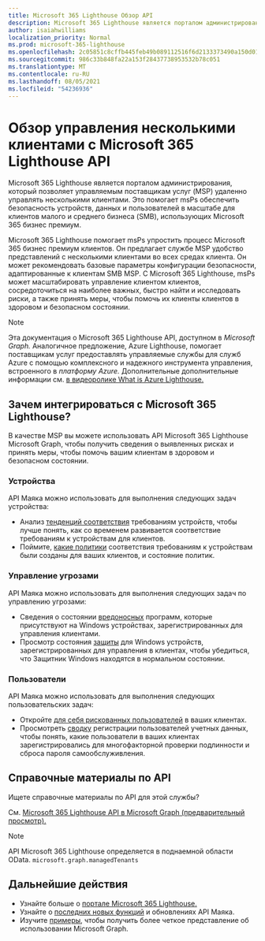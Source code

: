 ```yaml
---
title: Microsoft 365 Lighthouse Обзор API
description: Microsoft 365 Lighthouse является порталом администрирования, который помогает управляемым поставщикам услуг (MSP) обеспечивать безопасность устройств, данных и пользователей в масштабе для клиентов малого и среднего бизнеса(SMB), использующих Microsoft 365 бизнес премиум.
author: isaiahwilliams
localization_priority: Normal
ms.prod: microsoft-365-lighthouse
ms.openlocfilehash: 2c05851c8cffb445feb49b089112516f6d2133373490a150d0176d7a51d670b2
ms.sourcegitcommit: 986c33b848fa22a153f28437738953532b78c051
ms.translationtype: MT
ms.contentlocale: ru-RU
ms.lasthandoff: 08/05/2021
ms.locfileid: "54236936"
---
```

# <a name="overview-for-multi-tenant-management-using-the-microsoft-365-lighthouse-api"></a>Обзор управления несколькими клиентами с Microsoft 365 Lighthouse API

Microsoft 365 Lighthouse является порталом администрирования, который позволяет управляемым поставщикам услуг (MSP) удаленно управлять несколькими клиентами. Это помогает msPs обеспечить безопасность устройств, данных и пользователей в масштабе для клиентов малого и среднего бизнеса (SMB), использующих Microsoft 365 бизнес премиум.

Microsoft 365 Lighthouse помогает msPs упростить процесс Microsoft 365 бизнес премиум клиентов. Он предлагает службе MSP удобство представлений с несколькими клиентами во всех средах клиента. Он может рекомендовать базовые параметры конфигурации безопасности, адаптированные к клиентам SMB MSP. С Microsoft 365 Lighthouse, msPs может масштабировать управление клиентом клиентов, сосредоточиться на наиболее важных, быстро найти и исследовать риски, а также принять меры, чтобы помочь их клиенты клиентов в здоровом и безопасном состоянии.

> [!NOTE]  
> Эта документация о Microsoft 365 Lighthouse API, доступном в _Microsoft Graph._ Аналогичное предложение, Azure Lighthouse, помогает поставщикам услуг предоставлять управляемые службы для служб Azure с помощью комплексного и надежного инструмента управления, встроенного в _платформу Azure._ Дополнительные дополнительные информации см. [в видеоролике What is Azure Lighthouse.](/azure/lighthouse/overview)

## <a name="why-integrate-with-microsoft-365-lighthouse"></a>Зачем интегрироваться с Microsoft 365 Lighthouse?

В качестве MSP вы можете использовать API Microsoft 365 Lighthouse Microsoft Graph, чтобы получить сведения о выявленных рисках и принять меры, чтобы помочь вашим клиентам в здоровом и безопасном состоянии.

### <a name="devices"></a>Устройства

API Маяка можно использовать для выполнения следующих задач устройства:

- Анализ [тенденций соответствия](/graph/api/resources/managedtenants-manageddevicecompliancetrend?view=graph-rest-beta&preserve-view=true) требованиям устройств, чтобы лучше понять, как со временем развивается соответствие требованиям к устройствам для клиентов.
- Поймите, [какие политики](/graph/api/resources/managedtenants-manageddevicecompliance) соответствия требованиям к устройствам были созданы для ваших клиентов, и состояние политик.

### <a name="threat-management"></a>Управление угрозами

API Маяка можно использовать для выполнения следующих задач по управлению угрозами:

- Сведения о состоянии [вредоносных](/graph/api/resources/managedtenants-windowsdevicemalwarestate) программ, которые присутствуют на Windows устройствах, зарегистрированных для управления клиентами.
- Просмотр состояния [защиты](/graph/api/resources/managedtenants-windowsprotectionstate?view=graph-rest-beta&preserve-view=true) для Windows устройств, зарегистрированных для управления в клиентах, чтобы убедиться, что Защитник Windows находятся в нормальном состоянии.

### <a name="users"></a>Пользователи

API Маяка можно использовать для выполнения следующих пользовательских задач:

- Откройте [для себя рискованных пользователей](/graph/api/resources/managedtenants-riskyuser?view=graph-rest-beta&preserve-view=true) в ваших клиентах.
- Просмотреть [сводку](/graph/api/resources/managedtenants-credentialuserregistrationssummary?view=graph-rest-beta&preserve-view=true) регистрации пользователей учетных данных, чтобы понять, какие пользователи в ваших клиентах зарегистрировались для многофакторной проверки подлинности и сброса пароля самообслуживления.

## <a name="api-reference"></a>Справочные материалы по API

Ищете справочные материалы по API для этой службы?

См. [Microsoft 365 Lighthouse API в Microsoft Graph (предварительный просмотр).](/graph/api/resources/managedtenants-managedtenant?view=graph-rest-beta&preserve-view=true)

> [!NOTE]
> API Microsoft 365 Lighthouse определяется в поднаемной области OData. `microsoft.graph.managedTenants`


## <a name="next-steps"></a>Дальнейшие действия

- Узнайте больше о [портале Microsoft 365 Lighthouse.](/microsoft-365/lighthouse/m365-lighthouse-overview?view=o365-worldwide&preserve-view=true)
- Узнайте о [последних новых функций](/graph/whats-new-overview) и обновлениях API Маяка.
- Изучите [примеры](https://developer.microsoft.com/graph/graph/examples), чтобы получить более четкое представление об использовании Microsoft Graph.
